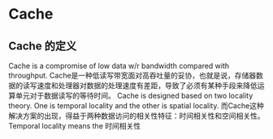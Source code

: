 # Cache
## Cache 的定义
Cache is a compromise of low data w/r bandwidth compared with throughput.
Cache是一种低读写带宽面对高吞吐量的妥协，也就是说，存储器数据的读写速度和处理器对数据的处理速度有差距，导致了必须有某种手段来降低运算单元对于数据读写的等待时间。
Cache is designed based on two locality theory. One is temporal locality and the other is spatial locality.
而Cache这种解决方案的出现，得益于两种数据访问的相关性特征：时间相关性和空间相关性。
Temporal locality means the 
时间相关性

